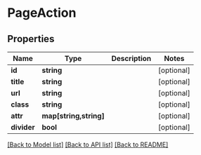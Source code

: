 # PageAction

## Properties
Name | Type | Description | Notes
------------ | ------------- | ------------- | -------------
**id** | **string** |  | [optional] 
**title** | **string** |  | [optional] 
**url** | **string** |  | [optional] 
**class** | **string** |  | [optional] 
**attr** | **map[string,string]** |  | [optional] 
**divider** | **bool** |  | [optional] 

[[Back to Model list]](../../README.md#documentation-for-models) [[Back to API list]](../../README.md#documentation-for-api-endpoints) [[Back to README]](../../README.md)

